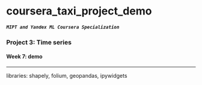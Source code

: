 # coursera_taxi_project_demo
***`MIPT and Yandex ML Coursera Specialization`***

### Project 3: Time series
#### Week 7: demo

***

libraries: shapely, folium, geopandas, ipywidgets
